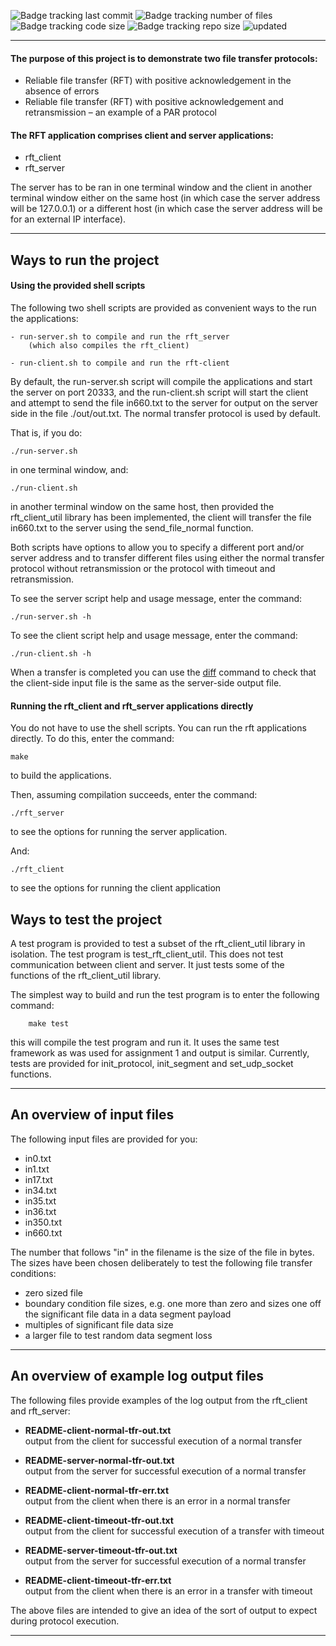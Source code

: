 ![Badge tracking last commit](https://img.shields.io/github/last-commit/Preffet/C-Reliable-UDP-File-Transfer-Protocol?color=%23013987)
![Badge tracking number of files](https://img.shields.io/github/directory-file-count/Preffet/C-Reliable-UDP-File-Transfer-Protocol?color=%23016a87)
![Badge tracking code size](https://img.shields.io/github/languages/code-size/Preffet/C-Reliable-UDP-File-Transfer-Protocol?color=%2301877a)
![Badge tracking repo size](https://img.shields.io/github/repo-size/Preffet/C-Reliable-UDP-File-Transfer-Protocol?color=%23013987)
![updated](https://user-images.githubusercontent.com/84241003/178457017-7126a06b-e0c1-484e-b0a8-c94b7f98ab2b.gif)


---------------------------------------------------------------------------

#### **The purpose of this project is to demonstrate two file transfer protocols:**
- Reliable file transfer (RFT) with positive acknowledgement in the absence of errors 
- Reliable file transfer (RFT) with positive acknowledgement and retransmission  – an example 
of a PAR protocol


#### **The RFT application comprises client and server applications:**
- rft_client
- rft_server

The server has to be ran in one terminal window and the client in another 
terminal window either on the same host (in which case the server address
will be 127.0.0.1) or a different host (in which case the server address
will be for an external IP interface).


---------------------------------------------------------------------------

## Ways to run the project

#### **Using the provided shell scripts**  
The following two shell scripts are provided as convenient ways to the
run the applications:

    - run-server.sh to compile and run the rft_server
        (which also compiles the rft_client)
    
    - run-client.sh to compile and run the rft-client
    
By default, the run-server.sh script will compile the applications and
start the server on port 20333, and the run-client.sh script will start
the client and attempt to send the file in660.txt to the server for
output on the server side in the file ./out/out.txt. The normal transfer
protocol is used by default.

That is, if you do:

    ./run-server.sh 
    
in one terminal window, and:

    ./run-client.sh
    
in another terminal window on the same host, then provided the
rft_client_util library has been implemented, the client will transfer
the file in660.txt to the server using the send_file_normal function.

Both scripts have options to allow you to specify a different port
and/or server address and to transfer different files using either the
normal transfer protocol without retransmission or the protocol with
timeout and retransmission.

To see the server script help and usage message, enter the command:

    ./run-server.sh -h
    
To see the client script help and usage message, enter the command:

    ./run-client.sh -h
    
When a transfer is completed you can use the [diff](https://man7.org/linux/man-pages/man1/diff.1.html)
command to check that the client-side input file is the same as the server-side output file.


#### **Running the rft_client and rft_server applications directly**   

You do not have to use the shell scripts. You can run the rft
applications directly. To do this, enter the command:

    make 
    
to build the applications.

Then, assuming compilation succeeds, enter the command:

    ./rft_server 
    
to see the options for running the server application.

And:

    ./rft_client
    
to see the options for running the client application


## Ways to test the project

A test program is provided to test a subset of the rft_client_util
library in isolation. The test program is test_rft_client_util. This
does not test communication between client and server. It just tests
some of the functions of the rft_client_util library.

The simplest way to build and run the test program is to enter the
following command:

        make test

this will compile the test program and run it. It uses the same test
framework as was used for assignment 1 and output is similar. Currently,
tests are provided for init_protocol, init_segment and set_udp_socket
functions.

---------------------------------------------------------------------------

## An overview of input files

The following input files are provided for you:

- in0.txt
- in1.txt
- in17.txt
- in34.txt
- in35.txt
- in36.txt
- in350.txt
- in660.txt
    
The number that follows "in" in the filename is the size of the file in
bytes. The sizes have been chosen deliberately to test the following file
transfer conditions:

- zero sized file
- boundary condition file sizes, e.g. one more than zero and sizes one
off the significant file data in a data segment payload
- multiples of significant file data size
- a larger file to test random data segment loss

---------------------------------------------------------------------------

## An overview of example log output files

The following files provide examples of the log output from the
rft_client and rft_server:

- **README-client-normal-tfr-out.txt**  
output from the client for successful execution of a normal transfer

- **README-server-normal-tfr-out.txt**  
output from the server for successful execution of a normal transfer
        
- **README-client-normal-tfr-err.txt**  
output from the client when there is an error in a normal transfer

- **README-client-timeout-tfr-out.txt**  
output from the client for successful execution of a transfer  with timeout  

- **README-server-timeout-tfr-out.txt**  
output from the server for successful execution of a normal transfer  

- **README-client-timeout-tfr-err.txt**  
output from the client when there is an error in a transfer with timeout

The above files are intended to give an idea of the sort of output
to expect during protocol execution.

---------------------------------------------------------------------------




